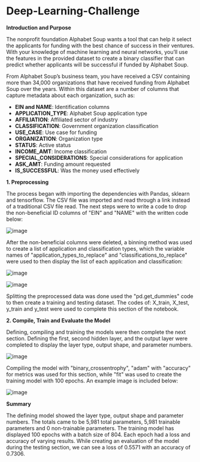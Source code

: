 # Deep-Learning-Challenge

**Introduction and Purpose**

The nonprofit foundation Alphabet Soup wants a tool that can help it select the applicants for funding with the best chance of success in their ventures. With your knowledge of machine learning and neural networks, you’ll use the features in the provided dataset to create a binary classifier that can predict whether applicants will be successful if funded by Alphabet Soup.

From Alphabet Soup’s business team, you have received a CSV containing more than 34,000 organizations that have received funding from Alphabet Soup over the years. Within this dataset are a number of columns that capture metadata about each organization, such as:

- **EIN and NAME**: Identification columns
- **APPLICATION_TYPE**: Alphabet Soup application type
- **AFFILIATION**: Affiliated sector of industry
- **CLASSIFICATION**: Government organization classification
- **USE_CASE**: Use case for funding
- **ORGANIZATION**: Organization type
- **STATUS**: Active status
- **INCOME_AMT**: Income classification
- **SPECIAL_CONSIDERATIONS**: Special considerations for application
- **ASK_AMT**: Funding amount requested
- **IS_SUCCESSFUL**: Was the money used effectively

**1. Preprocessing**

The process began with importing the dependencies with Pandas, sklearn and tensorflow. The CSV file was imported and read through a link instead of a traditional CSV file read. The next steps were to write a code to drop the non-beneficial ID columns of "EIN" and "NAME" with the written code below:

![image](https://github.com/adelao747/Deep-Learning-Challenge/assets/113153195/51690f8a-8726-4d65-9a58-0a4e57d9446f)

After the non-beneficial columns were deleted, a binning method was used to create a list of application and classification types, which the variable names of "application_types_to_replace" and "classifications_to_replace" were used to then display the list of each application and classification:

![image](https://github.com/adelao747/Deep-Learning-Challenge/assets/113153195/6d154e48-16db-45ae-a886-d756ab863de8)

![image](https://github.com/adelao747/Deep-Learning-Challenge/assets/113153195/6eb84829-13b5-4503-90df-f7e8bf130f61)

Splitting the preprocessed data was done used the "pd.get_dummies" code to then create a training and testing dataset. The codes of: X_train, X_test, y_train and y_test were used to complete this section of the notebook.

**2. Compile, Train and Evaluate the Model**

Defining, compiling and training the models were then complete the next section. Defining the first, second hidden layer, and the output layer were completed to display the layer type, output shape, and parameter numbers. 

![image](https://github.com/adelao747/Deep-Learning-Challenge/assets/113153195/1b745927-381b-478d-bb2e-ad9d0f88b882)

Compiling the model with "binary_crossentrophy", "adam" with "accuracy" for metrics was used for this section, while "fit" was used to create the training model with 100 epochs. An example image is included below:

![image](https://github.com/adelao747/Deep-Learning-Challenge/assets/113153195/e31212c5-d21c-4714-b629-ca0914382356)

**Summary**

The defining model showed the layer type, output shape and parameter numbers. The totals came to be 5,981 total parameters, 5,981 trainable parameters and 0 non-trainable parameters. The training model has displayed 100 epochs with a batch size of 804. Each epoch had a loss and accuracy of varying results. While creating an evaluation of the model during the testing section, we can see a loss of 0.5571 with an accuracy of 0.7306. 
